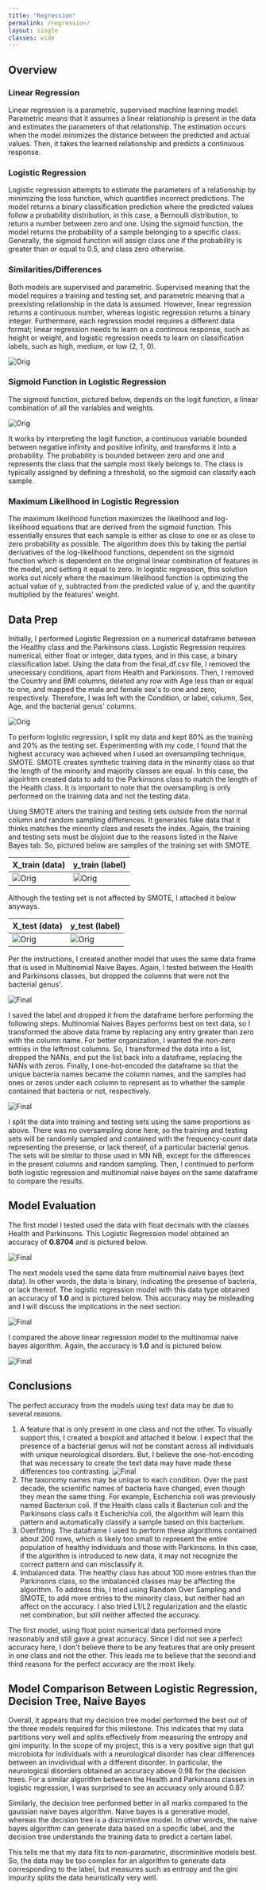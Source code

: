 ```yaml
---
title: "Regression"
permalink: /regression/
layout: single
classes: wide
---
```


<script type="text/javascript" async src="https://polyfill.io/v3/polyfill.min.js?features=es6"> </script> <script type="text/javascript" async id="MathJax-script" src="https://cdn.jsdelivr.net/npm/mathjax@3/es5/tex-mml-chtml.js"> </script>

## Overview 

### Linear Regression 

Linear regression is a parametric, supervised machine learning model. Parametric means that it assumes a linear relationship is present in the data and estimates the parameters of that relationship. The estimation occurs when the model minimizes the distance between the predicted and actual values. Then, it takes the learned relationship and predicts a continuous response. 

### Logistic Regression 

Logistic regression attempts to estimate the parameters of a relationship by minimizing the loss function, which quantifies incorrect predictions. The model returns a binary classification prediction where the predicted values follow a probability distribution, in this case, a Bernoulli distribution, to return a number between zero and one. Using the sigmoid function, the model returns the probability of a sample belonging to a specific class. Generally, the sigmoid function will assign class one if the probability is greater than or equal to 0.5, and class zero otherwise. 

### Similarities/Differences 

Both models are supervised and parametric. Supervised meaning that the model requires a training and testing set, and parametric meaning that a preexisting relationship in the data is assumed. However, linear regression returns a continuous number, whereas logistic regression returns a binary integer. Furthermore, each regression model requires a different data format; linear regression needs to learn on a continous response, such as height or weight, and logistic regression needs to learn on classification labels, such as high, medium, or low (2, 1, 0). 

![Orig](/assets/images/log_lin.jpg)  

### Sigmoid Function in Logistic Regression 

The sigmoid function, pictured below, depends on the logit function, a linear combination of all the variables and weights. 

![Orig](/assets/images/sigmoid.jpg)  

It works by interpreting the logit function, a continuous variable bounded between negative infinity and positive infinity, and transforms it into a probability. The probability is bounded between zero and one and represents the class that the sample most likely belongs to. The class is typically assigned by defining a threshold, so the sigmoid can classify each sample. 

### Maximum Likelihood in Logistic Regression 

The maximum likelihood function maximizes the likelihood and log-likelihood equations that are derived from the sigmoid function. This essentially ensures that each sample is either as close to one or as close to zero probability as possible. The algorithm does this by taking the partial derivatives of the log-likelihood functions, dependent on the sigmoid function which is dependent on the original linear combination of features in the model, and setting it equal to zero. In logistic regression, this solution works out nicely where the maximum likelihood function is optimizing the actual value of y, subtracted from the predicted value of y, and the quantity multiplied by the features' weight. 


## Data Prep

Initially, I performed Logistic Regression on a numerical dataframe between the Healthy class and the Parkinsons class. Logistic Regression requires numerical, either float or integer, data types, and in this case, a binary classification label. Using the data from the final_df.csv file, I removed the unecessary conditions, apart from Health and Parkinsons. Then, I removed the Country and BMI columns, deleted any row with Age less than or equal to one, and mapped the male and female sex's to one and zero, respectively. Therefore, I was left with the Condition, or label, column, Sex, Age, and the bacterial genus' columns. 

![Orig](/assets/images/log_reg_origdf.jpg)  

To perform logistic regression, I split my data and kept 80% as the training and 20% as the testing set. Experimenting with my code, I found that the highest accuracy was achieved when I used an oversampling technique, SMOTE. SMOTE creates synthetic training data in the minority class so that the length of the minority and majority classes are equal. In this case, the algoirhtm created data to add to the Parkinsons class to match the length of the Health class. It is important to note that the oversampling is only performed on the training data and not the testing data. 

Using SMOTE alters the training and testing sets outside from the normal column and random sampling differences. It generates fake data that it thinks matches the minority class and resets the index. Again, the training and testing sets must be disjoint due to the reasons listed in the Naive Bayes tab. So, pictured below are samples of the training set with SMOTE. 

| X_train (data)                        | y_train (label)                       |
| ------------------------------------- | ------------------------------------- |
| ![Orig](/assets/images/x_train_over_smote.jpg) | ![Orig](/assets/images/y_train_over_smote.jpg) | 

Although the testing set is not affected by SMOTE, I attached it below anyways. 

| X_test (data)                        | y_test (label)                       |
| -------------------------------------| ------------------------------------ |
| ![Orig](/assets/images/x_test.jpg) | ![Orig](/assets/images/y_test.jpg) | 

Per the instructions, I created another model that uses the same data frame that is used in Multinomial Naive Bayes. Again, I tested between the Health and Parkinsons classes, but dropped the columns that were not the bacterial genus'. 

![Final](/assets/images/final_df_clus.jpg) 

I saved the label and dropped it from the dataframe berfore performing the following steps. Multinomial Naives Bayes performs best on text data, so I transformed the above data frame by replacing any entry greater than zero with the column name. For better organization, I wanted the non-zero entries in the leftmost columns. So, I transformed the data into a list, dropped the NANs, and put the list back into a dataframe, replacing the NANs with zeros. Finally, I one-hot-encoded the dataframe so that the unique bacteria names became the column names, and the samples had ones or zeros under each column to represent as to whether the sample contained that bacteria or not, respectively. 

![Final](/assets/images/logreg_mnnb.jpg) 

I split the data into training and testing sets using the same proportions as above. There was no oversampling done here, so the training and testing sets will be randomly sampled and contained with the frequency-count data representing the presense, or lack thereof, of a particular bacterial genus. The sets will be similar to those used in MN NB, except for the differences in the present columns and random sampling. Then, I continued to perform both logistic regression and multinomial naive bayes on the same dataframe to compare the results. 

## Model Evaluation 

The first model I tested used the data with float decimals with the classes Health and Parkinsons. This Logistic Regression model obtained an accuracy of **0.8704** and is pictured below. 

![Final](/assets/images/log_reg_health_park.jpg) 

The next models used the same data from multinomial naive bayes (text data). In other words, the data is binary, indicating the presense of bacteria, or lack thereof. The logistic regression model with this data type obtained an accuracy of **1.0** and is pictured below. This accuracy may be misleading and I will discuss the implications in the next section. 

![Final](/assets/images/log_reg_health_park_mnnb.jpg) 

I compared the above linear regression model to the multinomial naive bayes algorithm. Again, the accuracy is **1.0** and is pictured below. 

![Final](/assets/images/mn_nb_health_park.jpg) 


## Conclusions

The perfect accuracy from the models using text data may be due to several reasons. 

1. A feature that is only present in one class and not the other. To visually support this, I created a boxplot and attached it below. I expect that the presence of a bacterial genus will not be constant across all individuals with unique neurological disorders. But, I believe the one-hot-encoding that was necessary to create the text data may have made these differences too contrasting.
  ![Final](/assets/images/boxplots_sanitycheck.jpg)
2. The taxonomy names may be unique to each condition. Over the past decade, the scientific names of bacteria have changed, even though they mean the same thing. For example, Escherichia coli was previously named Bacteriun coli. If the Health class calls it Bacteriun coli and the Parkinsons class calls it Escherichia coli, the algorithm will learn this pattern and automatically classify a sample based on this bacterium.
3. Overfitting. The dataframe I used to perform these algorithms contained about 200 rows, which is likely too small to represent the entire population of healthy individuals and those with Parkinsons. In this case, if the algorithm is introduced to new data, it may not recognize the correct pattern and can misclassify it.
4. Imbalanced data. The healthy class has about 100 more entries than the Parkinsons class, so the imbalanced classes may be affecting the algorithm. To address this, I tried using Random Over Sampling and SMOTE, to add more entries to the minority class, but neither had an affect on the accuracy. I also tried L1/L2 regularization and the elastic net combination, but still neither affected the accuracy. 

The first model, using float point numerical data performed more reasonably and still gave a great accuracy. Since I did not see a perfect accuracy here, I don't believe there to be any features that are only present in one class and not the other. This leads me to believe that the second and third reasons for the perfect accuracy are the most likely. 


## Model Comparison Between Logistic Regression, Decision Tree, Naive Bayes

Overall, it appears that my decision tree model performed the best out of the three models required for this milestone. This indicates that my data partitions very well and splits effectively from measuring the entropy and gini impurity. In the scope of my project, this is a very positive sign that gut microbiota for individuals with a neurological disorder has clear differences between an invidividual with a different disorder. In particular, the neurological disorders obtained an accuracy above 0.98 for the decision trees. For a similar algorithm between the Health and Parkinsons classes in logistic regression, I was surprised to see an accuracy only around 0.87. 

Similarly, the decision tree performed better in all marks compared to the gaussian naive bayes algorithm. Naive bayes is a generative model, whereas the decision tree is a discrimintive model. In other words, the naive bayes algorithm can generate data based on a specific label, and the decision tree understands the training data to predict a certain label. 

This tells me that my data fits to non-parametric, discriminitive models best. So, the data may be too complex for an algorithm to generate data corresponding to the label, but measures such as entropy and the gini impurity splits the data heuristically very well. 







